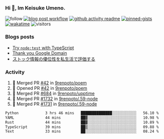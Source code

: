 ### Hi 👋, Im Keisuke Umeno.

<!--
**9renpoto/9renpoto** is a ✨ _special_ ✨ repository because its `README.md` (this file) appears on your GitHub profile.

Here are some ideas to get you started:

- 🔭 I’m currently working on ...
- 🌱 I’m currently learning ...
- 👯 I’m looking to collaborate on ...
- 🤔 I’m looking for help with ...
- 💬 Ask me about ...
- 📫 How to reach me: ...
- 😄 Pronouns: ...
- ⚡ Fun fact: ...
-->

![follow](https://img.shields.io/github/followers/9renpoto?label=Follow&style=social)
[![blog post workflow](https://github.com/9renpoto/9renpoto/actions/workflows/blog.yml/badge.svg)](https://github.com/9renpoto/9renpoto/actions/workflows/blog.yml)
[![github activity readme](https://github.com/9renpoto/9renpoto/actions/workflows/activity.yml/badge.svg)](https://github.com/9renpoto/9renpoto/actions/workflows/activity.yml)
[![pinned-gists](https://github.com/9renpoto/9renpoto/actions/workflows/pin-gist.yml/badge.svg)](https://github.com/9renpoto/9renpoto/actions/workflows/pin-gist.yml)
[![wakatime](https://github.com/9renpoto/9renpoto/actions/workflows/waka-readme-status.yml/badge.svg)](https://github.com/9renpoto/9renpoto/actions/workflows/waka-readme-status.yml)
![visitors](https://komarev.com/ghpvc/?username=9renpoto&label=Profile%20views&color=0e75b6&style=flat)

### Blogs posts

<!-- BLOG-POST-LIST:START -->
- [Try `node:test` with TypeScript](https://9renpoto.win/entry/2023/07/23/node-test-runner)
- [Thank you Google Domain](https://9renpoto.win/entry/2023/07/08/new-domain)
- [ストック情報の優位性を私生活で評価する](https://9renpoto.win/entry/2023/05/28/stock)
<!-- BLOG-POST-LIST:END -->

### Activity

<!--START_SECTION:activity-->
1. 🎉 Merged PR [#42](https://github.com/9renpoto/poem/pull/42) in [9renpoto/poem](https://github.com/9renpoto/poem)
2. 💪 Opened PR [#42](https://github.com/9renpoto/poem/pull/42) in [9renpoto/poem](https://github.com/9renpoto/poem)
3. 🎉 Merged PR [#684](https://github.com/9renpoto/upptime/pull/684) in [9renpoto/upptime](https://github.com/9renpoto/upptime)
4. 🎉 Merged PR [#1732](https://github.com/9renpoto/.59-node/pull/1732) in [9renpoto/.59-node](https://github.com/9renpoto/.59-node)
5. 🎉 Merged PR [#1731](https://github.com/9renpoto/.59-node/pull/1731) in [9renpoto/.59-node](https://github.com/9renpoto/.59-node)
<!--END_SECTION:activity-->

<!--START_SECTION:waka-->

```txt
Python            3 hrs 46 mins   ██████████████░░░░░░░░░░░   56.10 %
YAML              44 mins         ██▓░░░░░░░░░░░░░░░░░░░░░░   10.98 %
Rust              44 mins         ██▓░░░░░░░░░░░░░░░░░░░░░░   10.89 %
TypeScript        39 mins         ██▒░░░░░░░░░░░░░░░░░░░░░░   09.88 %
Text              33 mins         ██░░░░░░░░░░░░░░░░░░░░░░░   08.24 %
```

<!--END_SECTION:waka-->
